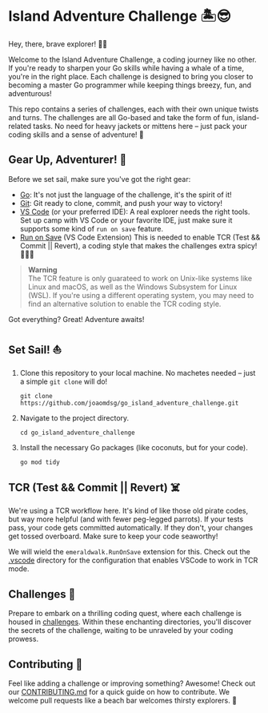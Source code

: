 # Island Adventure Challenge 🏝😎

Hey, there, brave explorer! 🦜💬

Welcome to the Island Adventure Challenge, a coding journey like no other. If you're ready to sharpen your Go skills while having a whale of a time, you're in the right place. Each challenge is designed to bring you closer to becoming a master Go programmer while keeping things breezy, fun, and adventurous! 

This repo contains a series of challenges, each with their own unique twists and turns. The challenges are all Go-based and take the form of fun, island-related tasks. No need for heavy jackets or mittens here – just pack your coding skills and a sense of adventure! 🌴

## Gear Up, Adventurer! 🎒

Before we set sail, make sure you've got the right gear:

- [Go](https://golang.org/dl/): It's not just the language of the challenge, it's the spirit of it! 
- [Git](https://git-scm.com/downloads): Git ready to clone, commit, and push your way to victory!
- [VS Code](https://code.visualstudio.com/download) (or your preferred IDE): A real explorer needs the right tools. Set up camp with VS Code or your favorite IDE, just make sure it supports some kind of `run on save` feature.
- [Run on Save](https://marketplace.visualstudio.com/items?itemName=emeraldwalk.RunOnSave) (VS Code Extension) This is needed to enable TCR (Test && Commit || Revert), a coding style that makes the challenges extra spicy! 🧨🧨🧨

> **Warning** <br>
> The TCR feature is only guarateed to work on Unix-like systems like Linux and macOS, as well as the Windows Subsystem for Linux (WSL). 
> If you're using a different operating system, you may need to find an alternative solution to enable the TCR coding style.

Got everything? Great! Adventure awaits!

## Set Sail! ⛵️

1. Clone this repository to your local machine. No machetes needed – just a simple `git clone` will do!

   ```
   git clone https://github.com/joaomdsg/go_island_adventure_challenge.git
   ```

2. Navigate to the project directory.

   ```
   cd go_island_adventure_challenge
   ```

3. Install the necessary Go packages (like coconuts, but for your code).

   ```
   go mod tidy
   ```

## TCR (Test && Commit || Revert) ☠️

We're using a TCR workflow here. It's kind of like those old pirate codes, but way more helpful (and with fewer peg-legged parrots). If your tests pass, your code gets committed automatically. If they don't, your changes get tossed overboard. Make sure to keep your code seaworthy!

We will wield the `emeraldwalk.RunOnSave` extension for this. Check out the [.vscode](.vscode) directory for the configuration that enables VSCode to work in TCR mode.

## Challenges 🌊

Prepare to embark on a thrilling coding quest, where each challenge is housed in [challenges](./challenges). Within these enchanting directories, you'll discover the secrets of the challenge, waiting to be unraveled by your coding prowess.

## Contributing 🍹

Feel like adding a challenge or improving something? Awesome! Check out our [CONTRIBUTING.md](CONTRIBUTING.md) for a quick guide on how to contribute. We welcome pull requests like a beach bar welcomes thirsty explorers. 🍍
